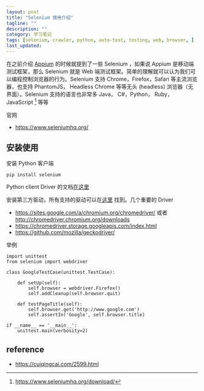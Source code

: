 ```yaml
---
layout: post
title: "Selenium 使用介绍"
tagline: ""
description: ""
category: 学习笔记
tags: [selenium, crawler, python, auto-test, testing, web, browser, ]
last_updated:
---
```


在之前介绍 [Appium](/post/2018/09/appium-introduction.html) 的时候就提到了一些 Selenium ，如果说 Appium 是移动端测试框架，那么 Selenium 就是 Web 端测试框架。简单的理解就可以认为我们可以编程控制浏览器的行为。Selenium 支持 Chrome，Firefox，Safari 等主流浏览器，也支持 PhantomJS， Headless Chrome 等等无头 (headless) 浏览器（无界面）。Selenium 支持的语言也非常多 Java， C#，Python， Ruby，JavaScript [^lang] 等等

[^lang]: https://www.seleniumhq.org/download/

官网

- <https://www.seleniumhq.org/>

## 安装使用
安装 Python 客户端

    pip install selenium

Python client Driver 的文档[在这里](https://seleniumhq.github.io/selenium/docs/api/py/index.html)

安装第三方驱动，所有支持的驱动可以在[这里](https://www.seleniumhq.org/download/) 找到。几个重要的 Driver

- <https://sites.google.com/a/chromium.org/chromedriver/> 或者 <http://chromedriver.chromium.org/downloads>
- <https://chromedriver.storage.googleapis.com/index.html>
- <https://github.com/mozilla/geckodriver/>

举例

    import unittest
    from selenium import webdriver

    class GoogleTestCase(unittest.TestCase):

        def setUp(self):
            self.browser = webdriver.Firefox()
            self.addCleanup(self.browser.quit)

        def testPageTitle(self):
            self.browser.get('http://www.google.com')
            self.assertIn('Google', self.browser.title)

    if __name__ == '__main__':
        unittest.main(verbosity=2)



## reference

- <https://cuiqingcai.com/2599.html>
